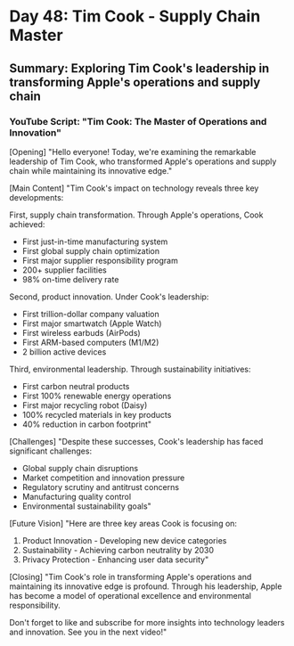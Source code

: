 # Day 48: Tim Cook - Supply Chain Master
## Summary: Exploring Tim Cook's leadership in transforming Apple's operations and supply chain

### YouTube Script: "Tim Cook: The Master of Operations and Innovation"

[Opening]
"Hello everyone! Today, we're examining the remarkable leadership of Tim Cook, who transformed Apple's operations and supply chain while maintaining its innovative edge."

[Main Content]
"Tim Cook's impact on technology reveals three key developments:

First, supply chain transformation. Through Apple's operations, Cook achieved:
- First just-in-time manufacturing system
- First global supply chain optimization
- First major supplier responsibility program
- 200+ supplier facilities
- 98% on-time delivery rate

Second, product innovation. Under Cook's leadership:
- First trillion-dollar company valuation
- First major smartwatch (Apple Watch)
- First wireless earbuds (AirPods)
- First ARM-based computers (M1/M2)
- 2 billion active devices

Third, environmental leadership. Through sustainability initiatives:
- First carbon neutral products
- First 100% renewable energy operations
- First major recycling robot (Daisy)
- 100% recycled materials in key products
- 40% reduction in carbon footprint"

[Challenges]
"Despite these successes, Cook's leadership has faced significant challenges:
- Global supply chain disruptions
- Market competition and innovation pressure
- Regulatory scrutiny and antitrust concerns
- Manufacturing quality control
- Environmental sustainability goals"

[Future Vision]
"Here are three key areas Cook is focusing on:

1. Product Innovation - Developing new device categories
2. Sustainability - Achieving carbon neutrality by 2030
3. Privacy Protection - Enhancing user data security"

[Closing]
"Tim Cook's role in transforming Apple's operations and maintaining its innovative edge is profound. Through his leadership, Apple has become a model of operational excellence and environmental responsibility.

Don't forget to like and subscribe for more insights into technology leaders and innovation. See you in the next video!" 